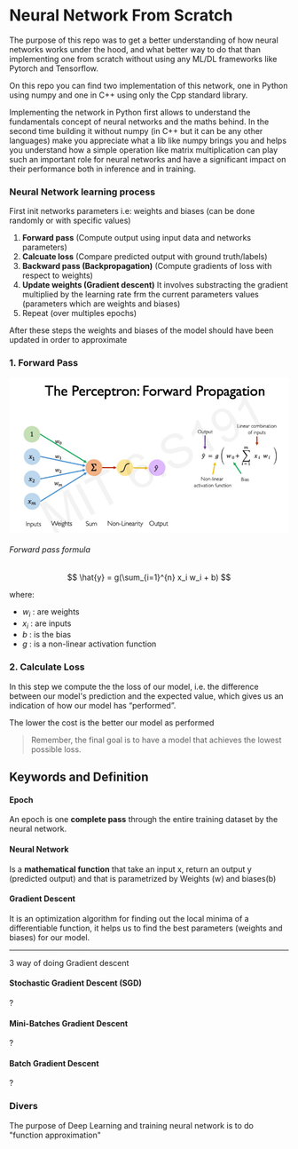 # Neural Network From Scratch

The purpose of this repo was to get a better understanding of how neural networks works under the hood, and what better way to do that than implementing one from scratch without using any ML/DL frameworks like Pytorch and Tensorflow.

On this repo you can find two implementation of this network, one in Python using numpy and one in C++ using only the Cpp standard library.

Implementing the network in Python first allows to understand the fundamentals concept of neural networks and the maths behind. In the second time building it without numpy (in C++ but it can be any other languages) make you appreciate what a lib like numpy brings you and helps you understand how a simple operation like matrix multiplication can play such an important role for neural networks and have a significant impact on their performance both in inference and in training.

### Neural Network learning process

First init networks parameters i.e: weights and biases (can be done randomly or with specific values)

1. **Forward pass** (Compute output using input data and networks parameters)
2. **Calcuate loss** (Compare predicted output with ground truth/labels)
3. **Backward pass (Backpropagation)** (Compute gradients of loss with respect to weights)
4. **Update weights (Gradient descent)** It involves substracting the gradient multiplied by the learning rate frm the current parameters values (parameters which are weights and biases)
5. Repeat (over multiples epochs)

After these steps the weights and biases of the model should have been updated in order to approximate

### 1. Forward Pass

![](img/perceptron.png)

###### Forward pass formula

$$
    \hat{y} =  g(\sum_{i=1}^{n} x_i w_i + b) 
$$

where: 
- $w_i$ : are weights
- $x_i$ : are inputs
- $b$ : is the bias
- $g$ : is a non-linear activation function

### 2. Calculate Loss

In this step we compute the the loss of our model, i.e. the difference between our model's prediction and the expected value, which gives us an indication of how our model has “performed”. 

The lower the cost is the better our model as performed 

> Remember, the final goal is to have a model that achieves the lowest possible loss. 

## Keywords and Definition

#### Epoch 

An epoch is one **complete pass** through the entire training dataset by the neural network.

#### Neural Network

Is a **mathematical function** that take an input x, return an output y (predicted output) and that is parametrized by Weights (w) and biases(b)


#### Gradient Descent

It is an optimization algorithm for finding out the local minima of a differentiable function,
it helps us to find the best parameters (weights and biases) for our model.


---

3 way of doing Gradient descent

#### Stochastic Gradient Descent (SGD)

?

#### Mini-Batches Gradient Descent

? 

#### Batch Gradient Descent

?

### Divers

The purpose of Deep Learning and training neural network is to do "function approximation"